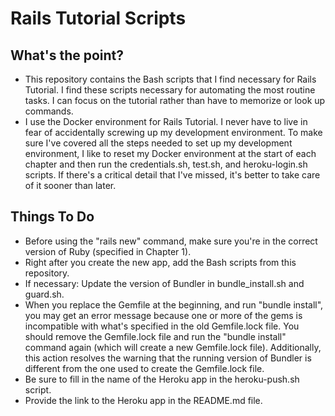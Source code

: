 # Rails Tutorial Scripts

## What's the point?
*  This repository contains the Bash scripts that I find necessary for Rails Tutorial.  I find these scripts necessary for automating the most routine tasks.  I can focus on the tutorial rather than have to memorize or look up commands.
*  I use the Docker environment for Rails Tutorial.  I never have to live in fear of accidentally screwing up my development environment.  To make sure I've covered all the steps needed to set up my development environment, I like to reset my Docker environment at the start of each chapter and then run the credentials.sh, test.sh, and heroku-login.sh scripts.  If there's a critical detail that I've missed, it's better to take care of it sooner than later.

## Things To Do
* Before using the "rails new" command, make sure you're in the correct version of Ruby (specified in Chapter 1).
* Right after you create the new app, add the Bash scripts from this repository.
* If necessary: Update the version of Bundler in bundle_install.sh and guard.sh.
* When you replace the Gemfile at the beginning, and run "bundle install", you may get an error message because one or more of the gems is incompatible with what's specified in the old Gemfile.lock file.  You should remove the Gemfile.lock file and run the "bundle install" command again (which will create a new Gemfile.lock file).  Additionally, this action resolves the warning that the running version of Bundler is different from the one used to create the Gemfile.lock file.
* Be sure to fill in the name of the Heroku app in the heroku-push.sh script.
* Provide the link to the Heroku app in the README.md file.
